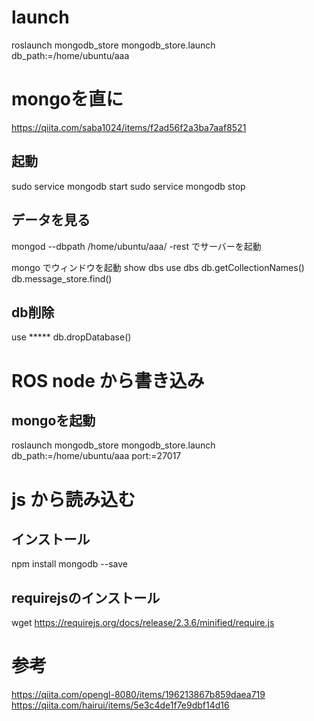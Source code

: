 # launch
roslaunch mongodb_store mongodb_store.launch db_path:=/home/ubuntu/aaa

# mongoを直に
https://qiita.com/saba1024/items/f2ad56f2a3ba7aaf8521

## 起動
sudo service mongodb start
sudo service mongodb stop

## データを見る
mongod --dbpath /home/ubuntu/aaa/ -rest
でサーバーを起動

mongo でウィンドウを起動
show dbs
use dbs
db.getCollectionNames()
db.message_store.find()

## db削除
use *****
db.dropDatabase()

# ROS node から書き込み

## mongoを起動
roslaunch mongodb_store mongodb_store.launch db_path:=/home/ubuntu/aaa port:=27017

# js から読み込む

## インストール
npm install mongodb --save

## requirejsのインストール
wget https://requirejs.org/docs/release/2.3.6/minified/require.js


# 参考
https://qiita.com/opengl-8080/items/196213867b859daea719
https://qiita.com/hairui/items/5e3c4de1f7e9dbf14d16